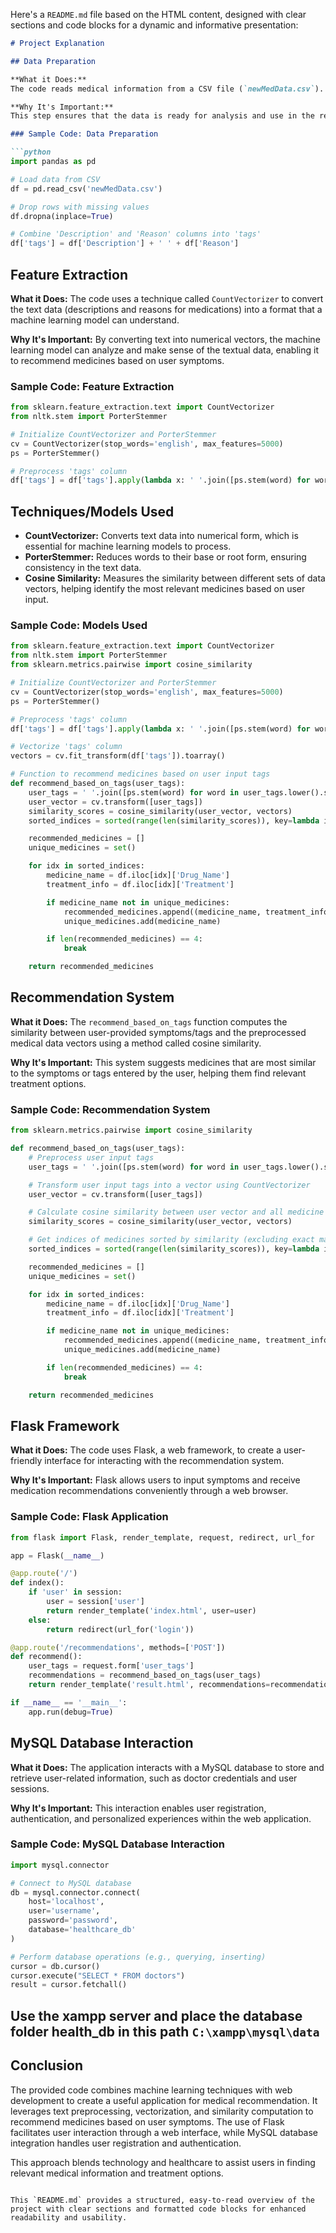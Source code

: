 Here's a `README.md` file based on the HTML content, designed with clear sections and code blocks for a dynamic and informative presentation:

```markdown
# Project Explanation

## Data Preparation

**What it Does:** 
The code reads medical information from a CSV file (`newMedData.csv`). It combines specific columns (`Description` and `Reason`) and cleans the data by removing any missing values.

**Why It's Important:** 
This step ensures that the data is ready for analysis and use in the recommendation system.

### Sample Code: Data Preparation

```python
import pandas as pd

# Load data from CSV
df = pd.read_csv('newMedData.csv')

# Drop rows with missing values
df.dropna(inplace=True)

# Combine 'Description' and 'Reason' columns into 'tags'
df['tags'] = df['Description'] + ' ' + df['Reason']
```

## Feature Extraction

**What it Does:** 
The code uses a technique called `CountVectorizer` to convert the text data (descriptions and reasons for medications) into a format that a machine learning model can understand.

**Why It's Important:** 
By converting text into numerical vectors, the machine learning model can analyze and make sense of the textual data, enabling it to recommend medicines based on user symptoms.

### Sample Code: Feature Extraction

```python
from sklearn.feature_extraction.text import CountVectorizer
from nltk.stem import PorterStemmer

# Initialize CountVectorizer and PorterStemmer
cv = CountVectorizer(stop_words='english', max_features=5000)
ps = PorterStemmer()

# Preprocess 'tags' column
df['tags'] = df['tags'].apply(lambda x: ' '.join([ps.stem(word) for word in x.lower().split()]))
```

## Techniques/Models Used

- **CountVectorizer:** Converts text data into numerical form, which is essential for machine learning models to process.
- **PorterStemmer:** Reduces words to their base or root form, ensuring consistency in the text data.
- **Cosine Similarity:** Measures the similarity between different sets of data vectors, helping identify the most relevant medicines based on user input.

### Sample Code: Models Used

```python
from sklearn.feature_extraction.text import CountVectorizer
from nltk.stem import PorterStemmer
from sklearn.metrics.pairwise import cosine_similarity

# Initialize CountVectorizer and PorterStemmer
cv = CountVectorizer(stop_words='english', max_features=5000)
ps = PorterStemmer()

# Preprocess 'tags' column
df['tags'] = df['tags'].apply(lambda x: ' '.join([ps.stem(word) for word in x.lower().split()]))

# Vectorize 'tags' column
vectors = cv.fit_transform(df['tags']).toarray()

# Function to recommend medicines based on user input tags
def recommend_based_on_tags(user_tags):
    user_tags = ' '.join([ps.stem(word) for word in user_tags.lower().split()])
    user_vector = cv.transform([user_tags])
    similarity_scores = cosine_similarity(user_vector, vectors)
    sorted_indices = sorted(range(len(similarity_scores)), key=lambda i: similarity_scores[i], reverse=True)

    recommended_medicines = []
    unique_medicines = set()

    for idx in sorted_indices:
        medicine_name = df.iloc[idx]['Drug_Name']
        treatment_info = df.iloc[idx]['Treatment']

        if medicine_name not in unique_medicines:
            recommended_medicines.append((medicine_name, treatment_info))
            unique_medicines.add(medicine_name)

        if len(recommended_medicines) == 4:
            break

    return recommended_medicines
```

## Recommendation System

**What it Does:** 
The `recommend_based_on_tags` function computes the similarity between user-provided symptoms/tags and the preprocessed medical data vectors using a method called cosine similarity.

**Why It's Important:** 
This system suggests medicines that are most similar to the symptoms or tags entered by the user, helping them find relevant treatment options.

### Sample Code: Recommendation System

```python
from sklearn.metrics.pairwise import cosine_similarity

def recommend_based_on_tags(user_tags):
    # Preprocess user input tags
    user_tags = ' '.join([ps.stem(word) for word in user_tags.lower().split()])

    # Transform user input tags into a vector using CountVectorizer
    user_vector = cv.transform([user_tags])

    # Calculate cosine similarity between user vector and all medicine vectors
    similarity_scores = cosine_similarity(user_vector, vectors)

    # Get indices of medicines sorted by similarity (excluding exact matches)
    sorted_indices = sorted(range(len(similarity_scores)), key=lambda i: similarity_scores[i], reverse=True)

    recommended_medicines = []
    unique_medicines = set()

    for idx in sorted_indices:
        medicine_name = df.iloc[idx]['Drug_Name']
        treatment_info = df.iloc[idx]['Treatment']

        if medicine_name not in unique_medicines:
            recommended_medicines.append((medicine_name, treatment_info))
            unique_medicines.add(medicine_name)

        if len(recommended_medicines) == 4:
            break

    return recommended_medicines
```

## Flask Framework

**What it Does:** 
The code uses Flask, a web framework, to create a user-friendly interface for interacting with the recommendation system.

**Why It's Important:** 
Flask allows users to input symptoms and receive medication recommendations conveniently through a web browser.

### Sample Code: Flask Application

```python
from flask import Flask, render_template, request, redirect, url_for

app = Flask(__name__)

@app.route('/')
def index():
    if 'user' in session:
        user = session['user']
        return render_template('index.html', user=user)
    else:
        return redirect(url_for('login'))

@app.route('/recommendations', methods=['POST'])
def recommend():
    user_tags = request.form['user_tags']
    recommendations = recommend_based_on_tags(user_tags)
    return render_template('result.html', recommendations=recommendations)

if __name__ == '__main__':
    app.run(debug=True)
```

## MySQL Database Interaction

**What it Does:** 
The application interacts with a MySQL database to store and retrieve user-related information, such as doctor credentials and user sessions.

**Why It's Important:** 
This interaction enables user registration, authentication, and personalized experiences within the web application.

### Sample Code: MySQL Database Interaction

```python
import mysql.connector

# Connect to MySQL database
db = mysql.connector.connect(
    host='localhost',
    user='username',
    password='password',
    database='healthcare_db'
)

# Perform database operations (e.g., querying, inserting)
cursor = db.cursor()
cursor.execute("SELECT * FROM doctors")
result = cursor.fetchall()
```

## Use the xampp server and place the database folder health_db in this path ```C:\xampp\mysql\data```

## Conclusion

The provided code combines machine learning techniques with web development to create a useful application for medical recommendation. It leverages text preprocessing, vectorization, and similarity computation to recommend medicines based on user symptoms. The use of Flask facilitates user interaction through a web interface, while MySQL database integration handles user registration and authentication.

This approach blends technology and healthcare to assist users in finding relevant medical information and treatment options.
```

This `README.md` provides a structured, easy-to-read overview of the project with clear sections and formatted code blocks for enhanced readability and usability.
